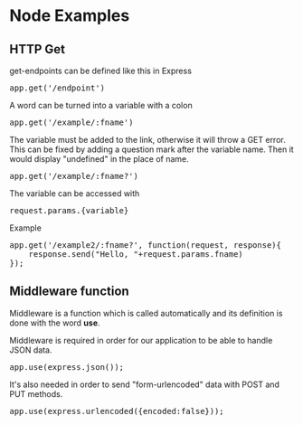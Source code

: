 # Node Examples

## HTTP Get

get-endpoints can be defined like this in Express
<pre>
app.get('/endpoint')
</pre>

A word can be turned into a variable with a colon
<pre>
app.get('/example/:fname')
</pre>

The variable must be added to the link, otherwise it will throw a GET error.
This can be fixed by adding a question mark after the variable name.
Then it would display "undefined" in the place of name.
<pre>
app.get('/example/:fname?')
</pre>

The variable can be accessed with <pre>request.params.{variable}</pre>
Example
<pre>
app.get('/example2/:fname?', function(request, response){
    response.send("Hello, "+request.params.fname)
});
</pre>

## Middleware function

Middleware is a function which is called automatically and its definition is 
done with the word **use**.

Middleware is required in order for our application to be able to handle JSON data.
<pre>
app.use(express.json());
</pre>

It's also needed in order to send "form-urlencoded" data with
POST and PUT methods.
<pre>
app.use(express.urlencoded({encoded:false}));
</pre>